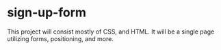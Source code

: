# sign-up-form
This project will consist mostly of CSS, and HTML. It will be a single page utilizing forms, positioning, and more.
